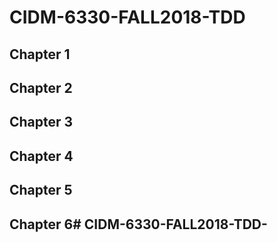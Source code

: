 # CIDM-6330-FALL2018-TDD

## Chapter 1  
## Chapter 2 
## Chapter 3 
## Chapter 4  
## Chapter 5
## Chapter 6# CIDM-6330-FALL2018-TDD-
